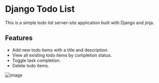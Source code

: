 # Django Todo List

This is a simple todo list server-site application built with Django and jinja.

## Features

- Add new todo items with a title and description.
- View all existing todo items by completion status.
- Toggle task completion.
- Delete todo items.

![image](https://github.com/alexzmmv/Todoapp/assets/147001992/658ba7c5-7b00-4618-aa97-5a376b1df779)
